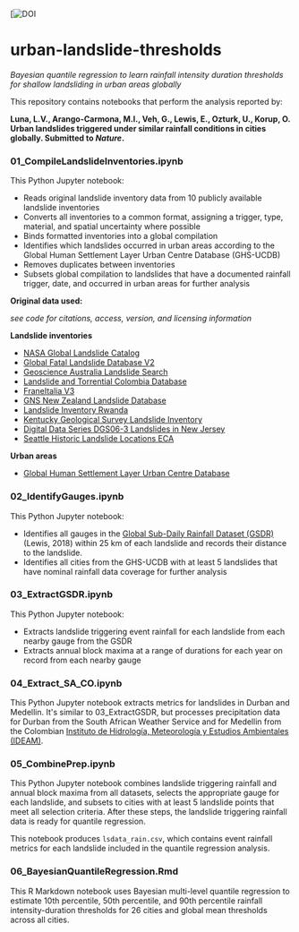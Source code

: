 [![DOI]()

# urban-landslide-thresholds
*Bayesian quantile regression to learn rainfall intensity duration thresholds for shallow landsliding in urban areas globally*

This repository contains notebooks that perform the analysis reported by:

**Luna, L.V., Arango-Carmona, M.I., Veh, G., Lewis, E., Ozturk, U., Korup, O. Urban landslides triggered under similar rainfall conditions in cities globally. Submitted to *Nature*.**

### 01_CompileLandslideInventories.ipynb
This Python Jupyter notebook:
- Reads original landslide inventory data from 10 publicly available landslide inventories
- Converts all inventories to a common format, assigning a trigger, type, material, and spatial uncertainty where possible
- Binds formatted inventories into a global compilation
- Identifies which landslides occurred in urban areas according to the Global Human Settlement Layer Urban Centre Database (GHS-UCDB)
- Removes duplicates between inventories
- Subsets global compilation to landslides that have a documented rainfall trigger, date, and occurred in urban areas for further analysis

**Original data used:**

*see code for citations, access, version, and licensing information*

**Landslide inventories**
- [NASA Global Landslide Catalog](https://doi.org/10.1016/j.geomorph.2015.03.016)
- [Global Fatal Landslide Database V2](https://doi.org/10.5194/nhess-18-2161-2018)
- [Geoscience Australia Landslide Search](http://pid.geoscience.gov.au/dataset/ga/74273)
- [Landslide and Torrential Colombia Database](https://geohazards.com.co/ )
- [FraneItalia V3](https://doi.org/10.17632/zygb8jygrw.3)
- [GNS New Zealand Landslide Database](https://doi.org/10.1007/s10346-017-0843-6)
- [Landslide Inventory Rwanda](https://doi.org/10.4121/15040446.v1)
- [Kentucky Geological Survey Landslide Inventory](https://doi.org/10.13023/kgs.ic31.12)
- [Digital Data Series DGS06-3 Landslides in New Jersey](https://www.state.nj.us/dep/njgs/geodata/dgs06-3.htm)
- [Seattle Historic Landslide Locations ECA](https://data-seattlecitygis.opendata.arcgis.com/datasets/SeattleCityGIS::historic-landslide-locations-eca/about)

**Urban areas**
- [Global Human Settlement Layer Urban Centre Database](https://jeodpp.jrc.ec.europa.eu/ftp/jrc-opendata/GHSL/GHS_STAT_UCDB2015MT_GLOBE_R2019A/V1-2/)


### 02_IdentifyGauges.ipynb
This Python Jupyter notebook:
- Identifies all gauges in the [Global Sub-Daily Rainfall Dataset (GSDR)](https://journals.ametsoc.org/view/journals/clim/32/15/jcli-d-18-0143.1.xml) (Lewis, 2018) within 25 km of each landslide and records their distance to the landslide.
- Identifies all cities from the GHS-UCDB with at least 5 landslides that have nominal rainfall data coverage for further analysis

### 03_ExtractGSDR.ipynb
This Python Jupyter notebook:
- Extracts landslide triggering event rainfall for each landslide from each nearby gauge from the GSDR
- Extracts annual block maxima at a range of durations for each year on record from each nearby gauge

### 04_Extract_SA_CO.ipynb
This Python Jupyter notebook extracts metrics for landslides in Durban and Medellin. It's similar to 03_ExtractGSDR, but processes precipitation data for Durban from the South African Weather Service and for Medellin from the Colombian [Instituto de Hidrología, Meteorología y Estudios Ambientales (IDEAM)](http://dhime.ideam.gov.co/atencionciudadano/).


### 05_CombinePrep.ipynb
This Python Jupyter notebook combines landslide triggering rainfall and annual
block maxima from all datasets, selects the appropriate gauge for each landslide,
and subsets to cities with at least 5 landslide points that meet all selection
criteria. After these steps, the landslide triggering rainfall data is ready for quantile regression.

This notebook produces `lsdata_rain.csv`, which contains event rainfall metrics
for each landslide included in the quantile regression analysis.

### 06_BayesianQuantileRegression.Rmd
This R Markdown notebook uses Bayesian multi-level quantile regression to estimate 10th percentile, 50th percentile, and 90th percentile rainfall intensity-duration thresholds for 26 cities and global mean thresholds across all cities.
